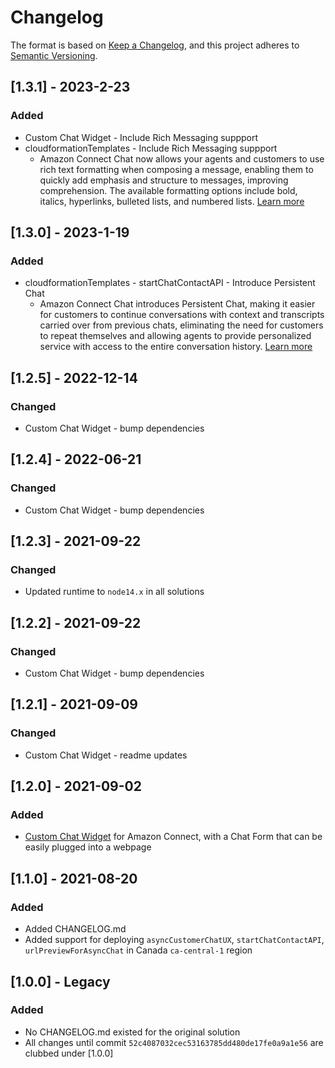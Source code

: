 # Changelog

The format is based on [Keep a Changelog](https://keepachangelog.com/en/1.0.0/),
and this project adheres to [Semantic Versioning](https://semver.org/spec/v2.0.0.html).

## [1.3.1] - 2023-2-23
### Added
- Custom Chat Widget - Include Rich Messaging suppport
- cloudformationTemplates - Include Rich Messaging suppport
  - Amazon Connect Chat now allows your agents and customers to use rich text formatting when composing a message, enabling them to quickly add emphasis and structure to messages, improving comprehension. The available formatting options include bold, italics, hyperlinks, bulleted lists, and numbered lists. [Learn more](https://docs.aws.amazon.com/connect/latest/adminguide/enable-text-formatting-chat.html)

## [1.3.0] - 2023-1-19
### Added
- cloudformationTemplates - startChatContactAPI - Introduce Persistent Chat
  - Amazon Connect Chat introduces Persistent Chat, making it easier for customers to continue conversations with context and transcripts carried over from previous chats, eliminating the need for customers to repeat themselves and allowing agents to provide personalized service with access to the entire conversation history. [Learn more](https://docs.aws.amazon.com/connect/latest/adminguide/chat-persistence.html)

## [1.2.5] - 2022-12-14
### Changed
- Custom Chat Widget - bump dependencies

## [1.2.4] - 2022-06-21
### Changed
- Custom Chat Widget - bump dependencies

## [1.2.3] - 2021-09-22
### Changed 
 - Updated runtime to `node14.x` in all solutions 

## [1.2.2] - 2021-09-22
### Changed
 - Custom Chat Widget - bump dependencies

## [1.2.1] - 2021-09-09
### Changed
 - Custom Chat Widget - readme updates


## [1.2.0] - 2021-09-02
### Added
 - [Custom Chat Widget](/customChatWidget/README.md) for Amazon Connect, with a Chat Form that can be easily plugged into a webpage


## [1.1.0] - 2021-08-20
### Added
- Added CHANGELOG.md
- Added support for deploying `asyncCustomerChatUX`, `startChatContactAPI`, `urlPreviewForAsyncChat` in Canada `ca-central-1` region

## [1.0.0] - Legacy
### Added
- No CHANGELOG.md existed for the original solution
- All changes until commit `52c4087032cec53163785dd480de17fe0a9a1e56` are clubbed under [1.0.0]
